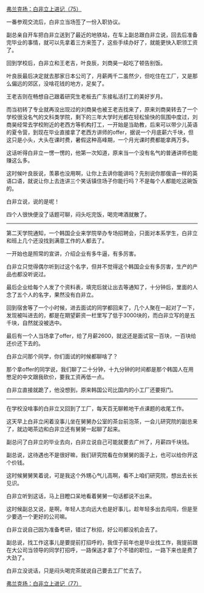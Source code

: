 <p></p><a href="https://zhuanlan.zhihu.com/p/104007921" data-draft-node="block" data-draft-type="link-card" data-image="https://pic1.zhimg.com/v2-7083f12e54086e7be685a7b0f0a4eeb0_180x120.jpg" data-image-width="1030" data-image-height="348" class="internal">弗兰克扬：白非立上进记（75）</a><p>一番参观交流后，白非立当场签了一份入职协议。</p><p>副总亲自开车把白非立送到了最近的地铁站，在车上副总跟白非立说，回去后准备完毕业的事情，就可以先拿着三方来签了，这些手续办好了，就能更快入职领工资了。</p><p>回到学校后，白非立和王老吉，叶良辰，刘商昊一起吃了顿告别饭。</p><p>叶良辰最后决定就去那家日本公司了，月薪两千二虽然少，但吃住在工厂，又是那么偏远的郊区，没啥花钱的地方，足矣了。</p><p>王老吉则在畅想自己跟着研究生老板去广东接私活打工的美好岁月。</p><p>而当初转了专业就再没出现过的刘商昊也被王老吉找来了，原来刘商昊转去了一个学校很没名气的文科类学院，剩下的三年大学时光都在轻松愉快的氛围中度过，刘商昊经常去学校附近的老西方等机构打工，一开始是当助教，后来可以带少儿英语的夏令营，到现在毕业直接拿了老西方讲师的offer，据说一个月底薪六千块，但这只是小头，大头在课时费，暑假这种高峰期，一个月光课时费都能拿两万多。</p><p>这话听得白非立一愣一愣的，他第一次知道，原来当一个没有名气的普通讲师也能赚这么多。</p><p>这时候叶良辰说，羡慕也没用啊，让你上去讲你能讲吗？先别说你那俄语一样的英语口语，就说让你上去连讲三个笑话镇住场子你能行吗？不是每个人都能吃这碗饭的。</p><p>白非立说，说的是呢！</p><p>四个人很快便没了话题可聊，闷头吃完饭，喝完啤酒就散了。</p><hr/><p>第二天学院通知，一个韩国企业来学院举办专场招聘会，只面对本系学生，白非立和班上几个还没找到满意工作的人都去了。</p><p>一开始也是照常的宣讲，介绍企业有多牛逼，有多厉害。</p><p>白非立只觉得偶尔听到过这个名字，但并不觉得这个韩国企业有多厉害，生产的产品也都没听说过。</p><p>最后企业给每个人发了个资料表，填完后就让出去等通知了，十分钟后，里面的人念了五个人的名字，果然没有白非立。</p><p>回到宿舍等了一个小时候，进去面试的同学都回来了，几个人聚在一起对了一下，发现被叫进去的，都是在期望薪资一栏里写了低于3000块的，而白非立写的是五千块，自然就没被选中。</p><p>最后有一个人当场拿了offer，给了月薪2600，就这还是面试官一百块，一百块给还价还下去的。</p><p>白非立问那个同学，你们面试的时候都聊啥了？</p><p>那个拿offer的同学说，我们聊了二十分钟，十九分钟的时间都是那个韩国人在用憋足的中文跟我砍价，要我工资再低一点。</p><p>白非立直接就跪了，他没想到，原来韩国公司比国内的小工厂还要抠门。</p><hr/><p>在学校没啥事的白非立又回到了工厂，每天百无聊赖地干点课题的收尾工作。</p><p>这天早上白非立闲着没事儿坐在舅舅办公室的茶台前泡茶，一会儿研究院的副总来了，就边喝茶边和白非立还有舅舅一起聊了起来。</p><p>副总问了白非立的毕业去向，白非立说自己可能就要去广州了，月薪四千块钱。</p><p>副总说，这待遇也不是很好嘛，我们研究院看在你舅舅的面子上，也可以给你开这个价钱。</p><p>这时候舅舅笑着说，可是我这个外甥心气儿高啊，看不上咱们研究院，想出去长长见识。</p><p>白非立听到这话，马上目瞪口呆地看着舅舅一句话都说不出来。</p><p>这时候副总又说，是啊，年轻人志向远大也是好事儿，趁年轻多出去闯闯，但是至少要选一个更好的公司嘛。</p><p>白非立说自己因为准备考研，错过了秋招，好公司都没机会去了。</p><p>副总说，找工作这事儿是要提前打招呼的，我侄子前年也是毕业找工作，我提前跟在大公司当领导的同学打招呼，一路保送才拿了个不错的职位，一路下来也是费了大劲了。</p><p>白非立没说话，只是闷头喝完茶就说自己要去工厂忙去了。</p><a href="https://zhuanlan.zhihu.com/p/104153917" data-draft-node="block" data-draft-type="link-card" data-image="https://pic2.zhimg.com/v2-29985b0acf54d2af593c194ff2fbf295_180x120.jpg" data-image-width="883" data-image-height="289" class="internal">弗兰克扬：白非立上进记（77）</a><p></p>
